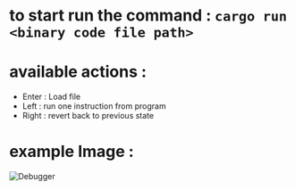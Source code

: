# to start run the command : ``cargo run <binary code file path>``
# available actions :
 * Enter : Load file
 * Left  : run one instruction from program
 * Right : revert back to previous state
# example Image : 
 ![Debugger](https://user-images.githubusercontent.com/59487204/228398327-e4b4f8f4-f6a0-451c-a22d-5f03ce1406b8.png)
